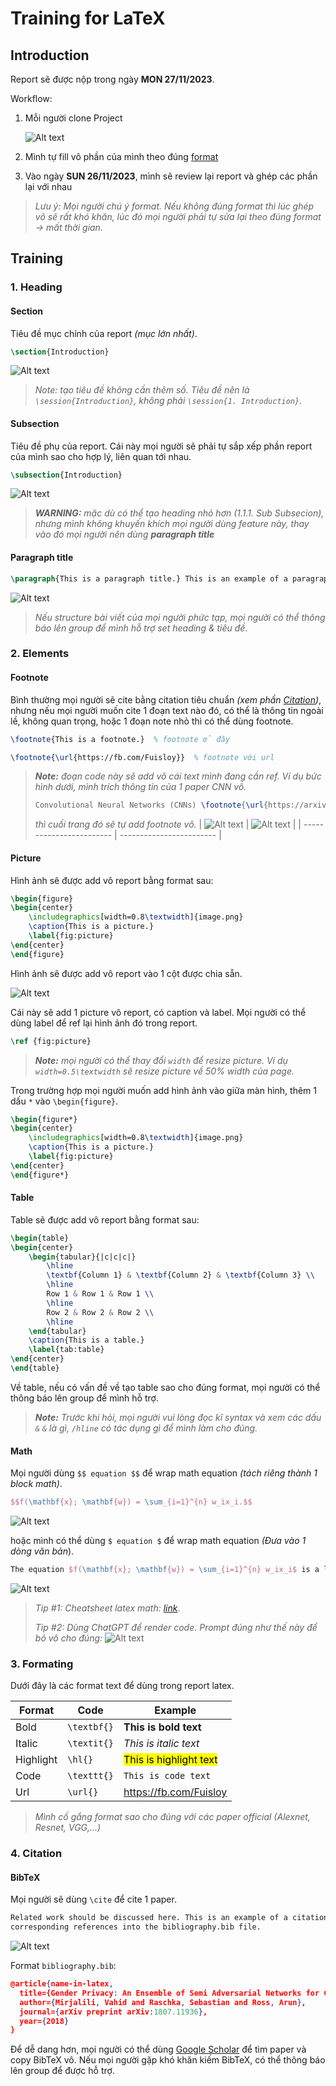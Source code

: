 # Training for LaTeX

## Introduction

Report sẽ được nộp trong ngày **MON 27/11/2023**.

Workflow:

1. Mỗi người clone Project

    ![Alt text](image.png)

2. Mình tự fill vô phần của mình theo đúng [format](#training)

3. Vào ngày **SUN 26/11/2023**, mình sẽ review lại report và ghép các phần lại với nhau

> *Lưu ý: Mọi người chú ý format. Nếu không đúng format thì lúc ghép vô sẽ rất khó khăn, lúc đó mọi người phải tự sửa lại theo đúng format -> mất thời gian.*

## Training

### 1. Heading

#### Section

Tiêu đề mục chính của report *(mục lớn nhất)*.

```latex
\section{Introduction}
```

![Alt text](image-1.png)

> *Note: tạo tiêu đề không cần thêm số. Tiêu đề nên là `\session{Introduction}`, không phải `\session{1. Introduction}`.*

#### Subsection

Tiêu đề phụ của report. Cái này mọi người sẽ phải tự sắp xếp phần report của mình sao cho hợp lý, liên quan tới nhau.

```latex
\subsection{Introduction}
```

![Alt text](image-2.png)

> ***WARNING:** mặc dù có thể tạo heading nhỏ hơn (1.1.1. Sub Subsecion), nhưng mình không khuyến khích mọi người dùng feature này, thay vào đó mọi người nên dùng **paragraph title***

#### Paragraph title

```latex
\paragraph{This is a paragraph title.} This is an example of a paragraph
```

![Alt text](image-3.png)

> *Nếu structure bài viết của mọi người phức tạp, mọi người có thể thông báo lên group để mình hỗ trợ set heading & tiêu đề.*

### 2. Elements

#### Footnote

Bình thường mọi người sẽ cite bằng citation tiêu chuẩn *(xem phần [Citation](#4-citation))*, nhưng nếu mọi người muốn cite 1 đoạn text nào đó, có thể là thông tin ngoài lề, không quan trọng, hoặc 1 đoạn note nhỏ thì có thể dùng footnote.

```latex
\footnote{This is a footnote.}  % footnote ở đây

\footnote{\url{https://fb.com/Fuisloy}}  % footnote với url
```

> ***Note:** đoạn code này sẽ add vô cái text mình đang cần ref. Ví dụ bức hình dưới, mình trích thông tin của 1 paper CNN vô.*
>
> ```latex
> Convolutional Neural Networks (CNNs) \footnote{\url{https://arxiv.org/pdf/1511.08458.pdf}} have garnered particular attention and proven to be a pivotal model.
> ```
>
> *thì cuối trang đó sẽ tự add footnote vô.*
> | ![Alt text](image-4.png) | ![Alt text](image-5.png) |
> | ------------------------ | ------------------------ |

#### Picture

Hình ảnh sẽ được add vô report bằng format sau:

```latex
\begin{figure}
\begin{center}
    \includegraphics[width=0.8\textwidth]{image.png}
    \caption{This is a picture.}
    \label{fig:picture}
\end{center}
\end{figure}
```

Hình ảnh sẽ được add vô report vào 1 cột được chia sẵn.

![Alt text](image-9.png)

Cái này sẽ add 1 picture vô report, có caption và label. Mọi người có thể dùng label để ref lại hình ảnh đó trong report.

```latex
\ref {fig:picture}
```

> ***Note:** mọi người có thể thay đổi `width` để resize picture. Ví dụ `width=0.5\textwidth` sẽ resize picture về 50% width của page.*

Trong trường hợp mọi người muốn add hình ảnh vào giữa màn hình, thêm 1 dấu `*` vào `\begin{figure}`.

```latex
\begin{figure*}
\begin{center}
    \includegraphics[width=0.8\textwidth]{image.png}
    \caption{This is a picture.}
    \label{fig:picture}
\end{center}
\end{figure*}
```

#### Table

Table sẽ được add vô report bằng format sau:

```latex
\begin{table}
\begin{center}
    \begin{tabular}{|c|c|c|}
        \hline
        \textbf{Column 1} & \textbf{Column 2} & \textbf{Column 3} \\
        \hline
        Row 1 & Row 1 & Row 1 \\
        \hline
        Row 2 & Row 2 & Row 2 \\
        \hline
    \end{tabular}
    \caption{This is a table.}
    \label{tab:table}
\end{center}
\end{table}
```

Về table, nếu có vấn đề về tạo table sao cho đúng format, mọi người có thể thông báo lên group để mình hỗ trợ.

> ***Note:** Trước khi hỏi, mọi người vui lòng đọc kĩ syntax và xem các dấu `&` `&` là gì, `/hline` có tác dụng gì để mình làm cho đúng.*

#### Math

Mọi người dùng `$$ equation $$` để wrap math equation *(tách riêng thành 1 block math)*.

```latex
$$f(\mathbf{x}; \mathbf{w}) = \sum_{i=1}^{n} w_ix_i.$$
```

![Alt text](image-6.png)

hoặc mình có thể dùng `$ equation $` để wrap math equation *(Đưa vào 1 dòng văn bản*).

```latex
The equation $f(\mathbf{x}; \mathbf{w}) = \sum_{i=1}^{n} w_ix_i$ is a linear function.
```

![Alt text](image-7.png)

> *Tip #1: Cheatsheet latex math: [link](https://quickref.me/latex)*.
>
> *Tip #2: Dùng ChatGPT để render code. Prompt đúng như thế này để bỏ vô cho đúng:*
> ![Alt text](image-8.png)

### 3. Formating

Dưới đây là các format text để dùng trong report latex.

|Format|Code|Example|
|------|----|-------|
|Bold|`\textbf{}`|**This is bold text**|
|Italic|`\textit{}`|*This is italic text*|
|Highlight|`\hl{}`|<mark>This is highlight text</mark>|
|Code|`\texttt{}`|`This is code text`|
|Url|`\url{}`|<https://fb.com/Fuisloy>|

> *Mình cố gắng format sao cho đúng với các paper official (Alexnet, Resnet, VGG,...)*

### 4. Citation

#### BibTeX

Mọi người sẽ dùng `\cite` để cite 1 paper.

```latex
Related work should be discussed here. This is an example of a citation \cite{name-in-latex}. To format the citations properly, put the
corresponding references into the bibliography.bib file.
```

![Alt text](image-10.png)

Format `bibliography.bib`:

```json
@article{name-in-latex,
  title={Gender Privacy: An Ensemble of Semi Adversarial Networks for Confounding Arbitrary Gender Classifiers},
  author={Mirjalili, Vahid and Raschka, Sebastian and Ross, Arun},
  journal={arXiv preprint arXiv:1807.11936},
  year={2018}
}
```

Để dễ dang hơn, mọi người có thể dùng [Google Scholar](https://scholar.google.com/) để tìm paper và copy BibTeX vô. Nếu mọi người gặp khó khăn kiếm BibTeX, có thể thông báo lên group để được hỗ trợ.

